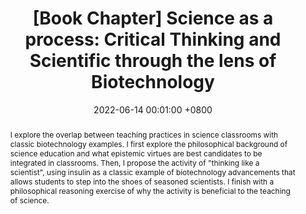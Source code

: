 ---
title:          "[Book Chapter] Science as a process: Critical Thinking and Scientific through the lens of Biotechnology"
date:           2022-06-14 00:01:00 +0800
selected:       false
pub:            "Biotechnology in Schools: Educational Practices for Basic Education"
pub_date:       "2022"
category:       "education"
abstract: >-
  I explore the overlap between teaching practices in science classrooms with classic biotechnology examples. I first explore the philosophical background of science education and what epistemic virtues are best candidates to be integrated in classrooms. Then, I propose the activity of "thinking like a scientist", using insulin as a classic example of biotechnology advancements that allows students to step into the shoes of seasoned scientists. I finish with a philosophical reasoning exercise of why the activity is beneficial to the teaching of science.

cover:          /assets/images/covers/2022-EDUCS.jpg
authors:
- Gabriel Dall'Alba

links:
  Book: https://www.ucs.br/educs/livro/biotecnologia-na-escola-propostas-pedagogicas-para-educacao-basica/
#  Code: https://github.com/luost26/academic-homepage << can use >>
#Unsplash: https://unsplash.com/photos/sliced-in-half-pineapple--_PLJZmHZzk

---